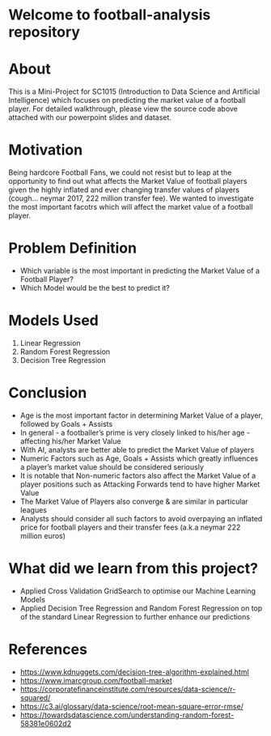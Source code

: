 # Welcome to football-analysis repository
# About
This is a Mini-Project for SC1015 (Introduction to Data Science and Artificial Intelligence) which focuses on predicting the market value of a football player. For detailed walkthrough, please view the source code above attached with our powerpoint slides and dataset.

# Motivation
Being hardcore Football Fans, we could not resist but to leap at the opportunity to find out what affects the Market Value of football players given the highly inflated and ever changing transfer values of players (cough... neymar 2017, 222 million transfer fee). We wanted to investigate the most important facotrs which will affect the market value of a football player.

# Problem Definition
* Which variable is the most important in predicting the Market Value of a Football Player?
* Which Model would be the best to predict it?

# Models Used 
1. Linear Regression
2. Random Forest Regression
3. Decision Tree Regression

# Conclusion
* Age is the most important factor in determining Market Value of a player, followed by Goals + Assists
* In general - a footballer’s prime is very closely linked to his/her age - affecting his/her Market Value
* With AI, analysts are better able to predict the Market Value of players
* Numeric Factors such as Age, Goals + Assists which greatly influences a player’s market value should be considered seriously
* It is notable that Non-numeric factors also affect the Market Value of a player positions such as Attacking Forwards tend to have higher Market Value
* The Market Value of Players also converge & are similar in particular leagues
* Analysts should consider all such factors to avoid overpaying an inflated price for football players and their transfer fees (a.k.a neymar 222 million euros)

# What did we learn from this project?
* Applied Cross Validation GridSearch to optimise our Machine Learning Models
* Applied Decision Tree Regression and Random Forest Regression on top of the standard Linear Regression to further enhance our predictions

# References
* https://www.kdnuggets.com/decision-tree-algorithm-explained.html
* https://www.imarcgroup.com/football-market
* https://corporatefinanceinstitute.com/resources/data-science/r-squared/
* https://c3.ai/glossary/data-science/root-mean-square-error-rmse/
* https://towardsdatascience.com/understanding-random-forest-58381e0602d2



